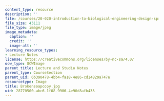 ```yaml
---
content_type: resource
description: ''
file: /courses/20-020-introduction-to-biological-engineering-design-spring-2009/28770500abc61f0899064e90d8afb433_Brokensoapcopy.jpg
file_size: 43111
file_type: image/jpeg
image_metadata:
  caption: ''
  credit: ''
  image-alt: ''
learning_resource_types:
- Lecture Notes
license: https://creativecommons.org/licenses/by-nc-sa/4.0/
ocw_type: OCWImage
parent_title: Lecture and Studio Notes
parent_type: CourseSection
parent_uid: 6b390478-4bb4-fa18-4e86-cd14829a747e
resourcetype: Image
title: Brokensoapcopy.jpg
uid: 28770500-abc6-1f08-9906-4e90d8afb433
---
```

